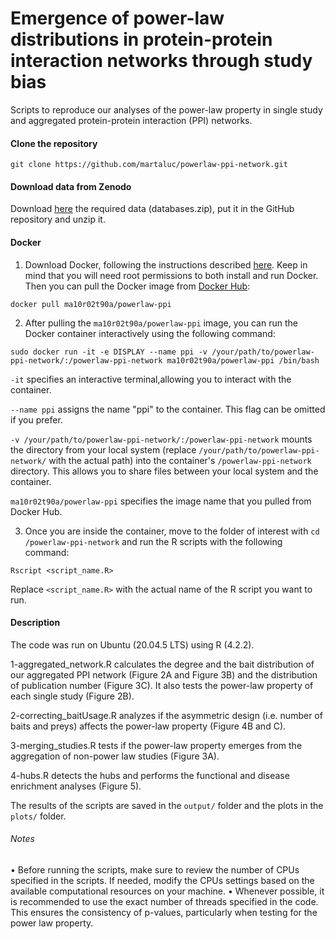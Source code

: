 # Emergence of power-law distributions in protein-protein interaction networks through study bias

Scripts to reproduce our analyses of the power-law property in single study and aggregated protein-protein interaction (PPI) networks.

#### Clone the repository

```
git clone https://github.com/martaluc/powerlaw-ppi-network.git
```

#### Download data from Zenodo
Download [here](https://doi.org/10.5281/zenodo.7695121) the required data (databases.zip), put it in the GitHub repository and unzip it.

#### Docker
1) Download Docker, following the instructions described [here](https://docs.docker.com/engine/). Keep in mind that you will need root permissions to both install and run Docker. Then you can pull the Docker image from [Docker Hub](https://hub.docker.com/r/ma10r02t90a/powerlaw-ppi):
```
docker pull ma10r02t90a/powerlaw-ppi
```
2) After pulling the `ma10r02t90a/powerlaw-ppi` image, you can run the Docker container interactively using the following command:
```
sudo docker run -it -e DISPLAY --name ppi -v /your/path/to/powerlaw-ppi-network/:/powerlaw-ppi-network ma10r02t90a/powerlaw-ppi /bin/bash
```
`-it` specifies an interactive terminal,allowing you to interact with the container.

`--name ppi` assigns the name "ppi" to the container. This flag can be omitted if you prefer.

`-v /your/path/to/powerlaw-ppi-network/:/powerlaw-ppi-network` mounts the directory from your local system (replace `/your/path/to/powerlaw-ppi-network/` with the actual path) into the container's `/powerlaw-ppi-network` directory. This allows you to share files between your local system and the container.

`ma10r02t90a/powerlaw-ppi` specifies the image name that you pulled from Docker Hub.

3) Once you are inside the container, move to the folder of interest with `cd /powerlaw-ppi-network` and run the R scripts with the following command:

```
Rscript <script_name.R>
```
Replace `<script_name.R>` with the actual name of the R script you want to run.

#### Description
The code was run on Ubuntu (20.04.5 LTS) using R (4.2.2).

1-aggregated_network.R calculates the degree and the bait distribution of our aggregated PPI network (Figure 2A and Figure 3B) and the distribution of publication number (Figure 3C). It also tests the power-law property of each single study (Figure 2B).

2-correcting_baitUsage.R analyzes if the asymmetric design (i.e. number of baits and preys) affects the power-law property (Figure 4B and C).

3-merging_studies.R tests if the power-law property emerges from the aggregation of non-power law studies (Figure 3A).

4-hubs.R detects the hubs and performs the functional and disease enrichment analyses (Figure 5).

The results of the scripts are saved in the `output/` folder and the plots in the `plots/` folder.


###### Notes
• Before running the scripts, make sure to review the number of CPUs specified in the scripts. If needed, modify the CPUs settings based on the available computational resources on your machine.
• Whenever possible, it is recommended to use the exact number of threads specified in the code. This ensures the consistency of p-values, particularly when testing for the power law property.
